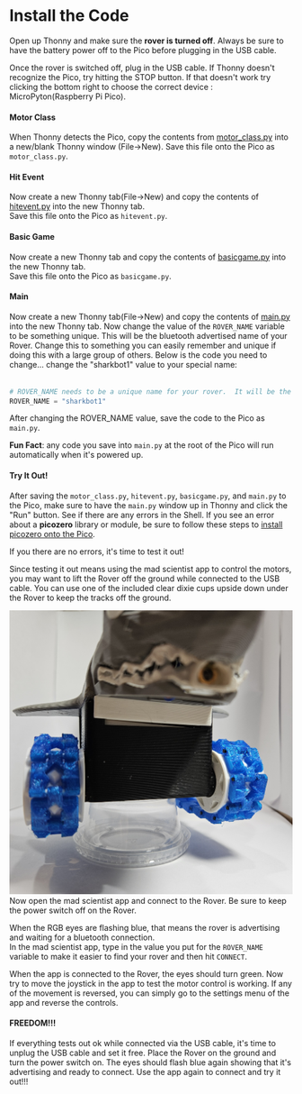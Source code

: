 # Install the Code

Open up Thonny and make sure the **rover is turned off**.  Always be sure to have the battery power off to the Pico before plugging in the USB cable.

Once the rover is switched off, plug in the USB cable.  If Thonny doesn't recognize the Pico, try hitting the STOP button.  If that doesn't work try clicking the bottom right to choose the correct device : MicroPyton(Raspberry Pi Pico).

#### Motor Class

When Thonny detects the Pico, copy the contents from [motor_class.py](https://raw.githubusercontent.com/javaplus/MadScientist/refs/heads/main/code/motor_class.py) into a new/blank Thonny window (File->New).
Save this file onto the Pico as `motor_class.py`.

#### Hit Event  
Now create a new Thonny tab(File->New) and copy the contents of [hitevent.py](https://raw.githubusercontent.com/javaplus/MadScientist/refs/heads/main/code/hitevent.py) into the new Thonny tab.  
Save this file onto the Pico as `hitevent.py`.

#### Basic Game  
Now create a new Thonny tab and copy the contents of [basicgame.py](https://raw.githubusercontent.com/javaplus/MadScientist/refs/heads/main/code/basicgame.py) into the new Thonny tab.  
Save this file onto the Pico as `basicgame.py`.

#### Main

Now create a new Thonny tab(File->New) and copy the contents of [main.py](https://raw.githubusercontent.com/javaplus/MadScientist/refs/heads/main/code/main.py) into the new Thonny tab.
Now change the value of the `ROVER_NAME` variable to be something unique.  This will be the bluetooth advertised name of your Rover.  Change this to something you can easily remember and unique if doing this with a large group of others.
Below is the code you need to change... change the "sharkbot1" value to your special name:
```Python

# ROVER_NAME needs to be a unique name for your rover.  It will be the advertised bluetooth device name
ROVER_NAME = "sharkbot1"

```
After changing the ROVER_NAME value, save the code to the Pico as `main.py`. 

**Fun Fact**: any code you save into `main.py` at the root of the Pico will run automatically when it's powered up.

####  Try It Out!

After saving the `motor_class.py`, `hitevent.py`, `basicgame.py`, and `main.py` to the Pico, make sure to have the `main.py` window up in Thonny and click the "Run" button.  See if there are any errors in the Shell.
If you see an error about a **picozero** library or module, be sure to follow these steps to [install picozero onto the Pico](https://picozero.readthedocs.io/en/latest/gettingstarted.html#install-picozero-from-pypi-in-thonny).

If you there are no errors, it's time to test it out!

Since testing it out means using the mad scientist app to control the motors, you may want to lift the Rover off the ground while connected to the USB cable.  You can use one of the included clear dixie cups upside down under the Rover to keep the tracks off the ground.

![Rover Lift](/lessons/images/assembly/lift.jpg)
 Now open the mad scientist app and connect to the Rover.  Be sure to keep the power switch off on the Rover.  

When the RGB eyes are flashing blue, that means the rover is advertising and waiting for a bluetooth connection.  
In the mad scientist app, type in the value you put for the `ROVER_NAME` variable to make it easier to find your rover and then hit `CONNECT`.

When the app is connected to the Rover, the eyes should turn green.  Now try to move the joystick in the app to test the motor control is working.  If any of the movement is reversed, you can simply go to the settings menu of the app and reverse the controls.

#### FREEDOM!!!

If everything tests out ok while connected via the USB cable, it's time to  unplug the USB cable and set it free.  Place the Rover on the ground and turn the power switch on.  The eyes should flash blue again showing that it's advertising and ready to connect.  Use the app again to connect and try it out!!!

